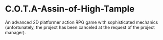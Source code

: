 # C.O.T.A-Assin-of-High-Tample
An advanced 2D platformer action RPG game with sophisticated mechanics (unfortunately, the project has been canceled at the request of the project manager).
